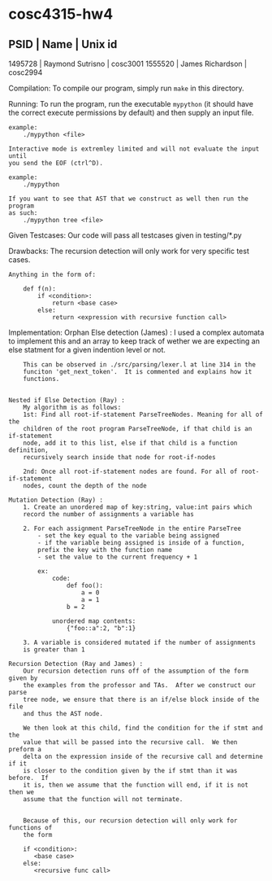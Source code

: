 # cosc4315-hw4

PSID        |   Name                |   Unix id
---------------------------------------------------
1495728     |   Raymond Sutrisno    |   cosc3001
1555520     |   James Richardson    |   cosc2994

Compilation:
    To compile our program, simply run `make` in this directory.

Running:
    To run the program, run the executable `mypython` (it should have the
    correct execute permissions by default) and then supply an input file.

    example:
        ./mypython <file>

    Interactive mode is extremley limited and will not evaluate the input until
    you send the EOF (ctrl^D).

    example:
        ./mypython

    If you want to see that AST that we construct as well then run the program
    as such:
        ./mypython tree <file>

Given Testcases:
    Our code will pass all testcases given in testing/*.py

Drawbacks:
    The recursion detection will only work for very specific test cases.

    Anything in the form of:

        def f(n):
            if <condition>:
                return <base case>
            else:
                return <expression with recursive function call>

Implementation:
    Orphan Else detection (James) :
        I used a complex automata to implement this and an array to keep track
        of wether we are expecting an else statment for a given indention level
        or not.

        This can be observed in ./src/parsing/lexer.l at line 314 in the
        funciton 'get_next_token'.  It is commented and explains how it
        functions.


    Nested if Else Detection (Ray) :
        My algorithm is as follows:
        1st: Find all root-if-statement ParseTreeNodes. Meaning for all of the
        children of the root program ParseTreeNode, if that child is an if-statement
        node, add it to this list, else if that child is a function definition, 
        recursively search inside that node for root-if-nodes

        2nd: Once all root-if-statement nodes are found. For all of root-if-statement 
        nodes, count the depth of the node

    Mutation Detection (Ray) :
        1. Create an unordered map of key:string, value:int pairs which
        record the number of assignments a variable has

        2. For each assignment ParseTreeNode in the entire ParseTree 
            - set the key equal to the variable being assigned
            - if the variable being assigned is inside of a function,
            prefix the key with the function name
            - set the value to the current frequency + 1

            ex:
                code:
                    def foo():
                        a = 0
                        a = 1
                    b = 2

                unordered map contents:
                    {"foo::a":2, "b":1}

        3. A variable is considered mutated if the number of assignments
        is greater than 1

    Recursion Detection (Ray and James) :
        Our recursion detection runs off of the assumption of the form given by
        the examples from the professor and TAs.  After we construct our parse
        tree node, we ensure that there is an if/else block inside of the file
        and thus the AST node.

        We then look at this child, find the condition for the if stmt and the
        value that will be passed into the recursive call.  We then preform a
        delta on the expression inside of the recursive call and determine if it
        is closer to the condition given by the if stmt than it was before.  If
        it is, then we assume that the function will end, if it is not then we
        assume that the function will not terminate.


        Because of this, our recursion detection will only work for functions of
        the form

        if <condition>:
           <base case>
        else:
           <recursive func call>
